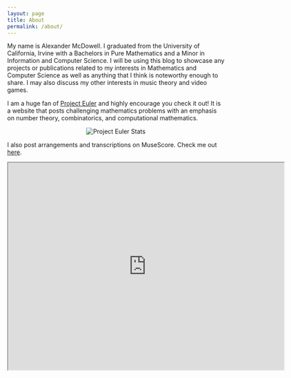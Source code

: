 ```yaml
---
layout: page
title: About
permalink: /about/
---
```

My name is Alexander McDowell. I graduated from the University of California, Irvine with a Bachelors in Pure Mathematics and a Minor in Information and Computer Science. I will be using this blog to showcase any projects or publications related to my interests in Mathematics and Computer Science as well as anything that I think is noteworthy enough to share. I may also discuss my other interests in music theory and video games.

I am a huge fan of [Project Euler](https://projecteuler.net/about) and highly encourage you check it out! It is a website that posts challenging mathematics problems with an emphasis on number theory, combinatorics, and computational mathematics.

<div align="center" style = "margin-bottom: 1em">
    <img src="https://projecteuler.net/profile/Luthanicus.png" alt="Project Euler Stats">
</div>

I also post arrangements and transcriptions on MuseScore. Check me out [here](https://musescore.com/user/1214651).

<div align="center">
    <iframe src="https://docs.google.com/document/d/e/2PACX-1vTSqGDh6OtIVpnk9MCqsxlcpIX0NA9XMTkp4oDi21kFpxTO1v9o5WU0QHwyzHt9LA/pub?embedded=true" width="640" height="480" allow="autoplay"></iframe>
</div>
